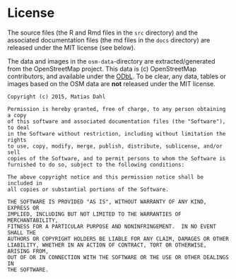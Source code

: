 
# License

The source files (the R and Rmd files in the `src` directory) and the associated
documentation files (the md files in the `docs` directory) are released
under the MIT license (see below).

The data and images in the `osm-data`-directory are extracted/generated from
the OpenStreetMap project. This data is (c) OpenStreetMap contributors, and
available under the [ODbL](https://www.openstreetmap.org/copyright). To be clear,
any data, tables or images based on the OSM data are **not** released under
the MIT license.

```
Copyright (c) 2015, Matias Dahl

Permission is hereby granted, free of charge, to any person obtaining a copy
of this software and associated documentation files (the "Software"), to deal
in the Software without restriction, including without limitation the rights
to use, copy, modify, merge, publish, distribute, sublicense, and/or sell
copies of the Software, and to permit persons to whom the Software is
furnished to do so, subject to the following conditions:

The above copyright notice and this permission notice shall be included in
all copies or substantial portions of the Software.

THE SOFTWARE IS PROVIDED "AS IS", WITHOUT WARRANTY OF ANY KIND, EXPRESS OR
IMPLIED, INCLUDING BUT NOT LIMITED TO THE WARRANTIES OF MERCHANTABILITY,
FITNESS FOR A PARTICULAR PURPOSE AND NONINFRINGEMENT.  IN NO EVENT SHALL THE
AUTHORS OR COPYRIGHT HOLDERS BE LIABLE FOR ANY CLAIM, DAMAGES OR OTHER
LIABILITY, WHETHER IN AN ACTION OF CONTRACT, TORT OR OTHERWISE, ARISING FROM,
OUT OF OR IN CONNECTION WITH THE SOFTWARE OR THE USE OR OTHER DEALINGS IN
THE SOFTWARE.
```
